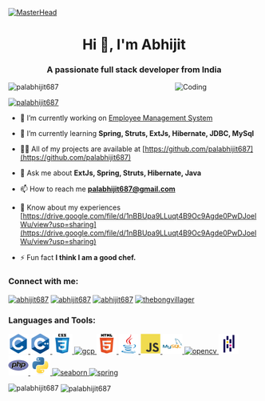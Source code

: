 [![MasterHead](https://miro.medium.com/max/1400/1*v8Z6faF7ij8iSwunSMcTZA.gif)](https://palabhijit687.io)
<h1 align="center">Hi 👋, I'm Abhijit</h1>
<h3 align="center">A passionate full stack developer from India</h3>
<img align="right" alt="Coding" width="170" src="https://cdn.dribbble.com/users/1162077/screenshots/3848914/programmer.gif">

<p align="left"> <img src="https://komarev.com/ghpvc/?username=palabhijit687&label=Profile%20views&color=0e75b6&style=flat" alt="palabhijit687" /> </p>

<p align="left"> <a href="https://github.com/ryo-ma/github-profile-trophy"><img src="https://github-profile-trophy.vercel.app/?username=palabhijit687" alt="palabhijit687" /></a> </p>

- 🔭 I’m currently working on <a href="https://github.com/palabhijit687/Employee-Management-System">Employee Management System</a>

- 🌱 I’m currently learning **Spring, Struts, ExtJs, Hibernate, JDBC, MySql**

- 👨‍💻 All of my projects are available at [https://github.com/palabhijit687](https://github.com/palabhijit687)

- 💬 Ask me about **ExtJs, Spring, Struts, Hibernate, Java**

- 📫 How to reach me **palabhijit687@gmail.com**

- 📄 Know about my experiences [https://drive.google.com/file/d/1nBBUpa9LLuqt4B9Oc9Agde0PwDJoelWu/view?usp=sharing](https://drive.google.com/file/d/1nBBUpa9LLuqt4B9Oc9Agde0PwDJoelWu/view?usp=sharing)

- ⚡ Fun fact **I think I am a good chef.**

<h3 align="left">Connect with me:</h3>
<p align="left">
<a href="https://twitter.com/abhijit687" target="blank"><img align="center" src="https://raw.githubusercontent.com/rahuldkjain/github-profile-readme-generator/master/src/images/icons/Social/twitter.svg" alt="abhijit687" height="30" width="40" /></a>
<a href="https://linkedin.com/in/abhijit687" target="blank"><img align="center" src="https://raw.githubusercontent.com/rahuldkjain/github-profile-readme-generator/master/src/images/icons/Social/linked-in-alt.svg" alt="abhijit687" height="30" width="40" /></a>
<a href="https://kaggle.com/abhijit687" target="blank"><img align="center" src="https://raw.githubusercontent.com/rahuldkjain/github-profile-readme-generator/master/src/images/icons/Social/kaggle.svg" alt="abhijit687" height="30" width="40" /></a>
<a href="https://www.youtube.com/c/thebongvillager" target="blank"><img align="center" src="https://raw.githubusercontent.com/rahuldkjain/github-profile-readme-generator/master/src/images/icons/Social/youtube.svg" alt="thebongvillager" height="30" width="40" /></a>
</p>

<h3 align="left">Languages and Tools:</h3>
<p align="left"> <a href="https://www.cprogramming.com/" target="_blank" rel="noreferrer"> <img src="https://raw.githubusercontent.com/devicons/devicon/master/icons/c/c-original.svg" alt="c" width="40" height="40"/> </a> <a href="https://www.w3schools.com/cpp/" target="_blank" rel="noreferrer"> <img src="https://raw.githubusercontent.com/devicons/devicon/master/icons/cplusplus/cplusplus-original.svg" alt="cplusplus" width="40" height="40"/> </a> <a href="https://www.w3schools.com/css/" target="_blank" rel="noreferrer"> <img src="https://raw.githubusercontent.com/devicons/devicon/master/icons/css3/css3-original-wordmark.svg" alt="css3" width="40" height="40"/> </a> <a href="https://cloud.google.com" target="_blank" rel="noreferrer"> <img src="https://www.vectorlogo.zone/logos/google_cloud/google_cloud-icon.svg" alt="gcp" width="40" height="40"/> </a> <a href="https://www.w3.org/html/" target="_blank" rel="noreferrer"> <img src="https://raw.githubusercontent.com/devicons/devicon/master/icons/html5/html5-original-wordmark.svg" alt="html5" width="40" height="40"/> </a> <a href="https://www.java.com" target="_blank" rel="noreferrer"> <img src="https://raw.githubusercontent.com/devicons/devicon/master/icons/java/java-original.svg" alt="java" width="40" height="40"/> </a> <a href="https://developer.mozilla.org/en-US/docs/Web/JavaScript" target="_blank" rel="noreferrer"> <img src="https://raw.githubusercontent.com/devicons/devicon/master/icons/javascript/javascript-original.svg" alt="javascript" width="40" height="40"/> </a> <a href="https://www.mysql.com/" target="_blank" rel="noreferrer"> <img src="https://raw.githubusercontent.com/devicons/devicon/master/icons/mysql/mysql-original-wordmark.svg" alt="mysql" width="40" height="40"/> </a> <a href="https://opencv.org/" target="_blank" rel="noreferrer"> <img src="https://www.vectorlogo.zone/logos/opencv/opencv-icon.svg" alt="opencv" width="40" height="40"/> </a> <a href="https://pandas.pydata.org/" target="_blank" rel="noreferrer"> <img src="https://raw.githubusercontent.com/devicons/devicon/2ae2a900d2f041da66e950e4d48052658d850630/icons/pandas/pandas-original.svg" alt="pandas" width="40" height="40"/> </a> <a href="https://www.php.net" target="_blank" rel="noreferrer"> <img src="https://raw.githubusercontent.com/devicons/devicon/master/icons/php/php-original.svg" alt="php" width="40" height="40"/> </a> <a href="https://www.python.org" target="_blank" rel="noreferrer"> <img src="https://raw.githubusercontent.com/devicons/devicon/master/icons/python/python-original.svg" alt="python" width="40" height="40"/> </a> <a href="https://seaborn.pydata.org/" target="_blank" rel="noreferrer"> <img src="https://seaborn.pydata.org/_images/logo-mark-lightbg.svg" alt="seaborn" width="40" height="40"/> </a> <a href="https://spring.io/" target="_blank" rel="noreferrer"> <img src="https://www.vectorlogo.zone/logos/springio/springio-icon.svg" alt="spring" width="40" height="40"/> </a> </p>

<p><img align="left" src="https://github-readme-stats.vercel.app/api/top-langs?username=palabhijit687&show_icons=true&locale=en&layout=compact" alt="palabhijit687" /></p>

<p>&nbsp;<img align="center" src="https://github-readme-stats.vercel.app/api?username=palabhijit687&show_icons=true&locale=en" alt="palabhijit687" /></p>

